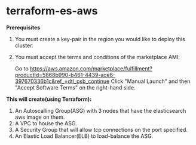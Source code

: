 # terraform-es-aws

**Prerequisites**
  1. You must create a key-pair in the region you would like to deploy this cluster.
  2. You must accept the terms and conditions of the marketplace AMI:
  
        Go to https://aws.amazon.com/marketplace/fulfillment?productId=5868b990-b461-4439-ace6-397670336b1c&ref_=dtl_psb_continue
        Click "Manual Launch" and then "Accept Software Terms" on the right-hand side.


**This will create(using Terraform):**
  1. An Autoscalling Group(ASG) with 3 nodes that have the elasticsearch aws image on them.
  2. A VPC to house the ASG.
  3. A Security Group that will allow tcp connections on the port specified.
  4. An Elastic Load Balancer(ELB) to load-balance the ASG.

